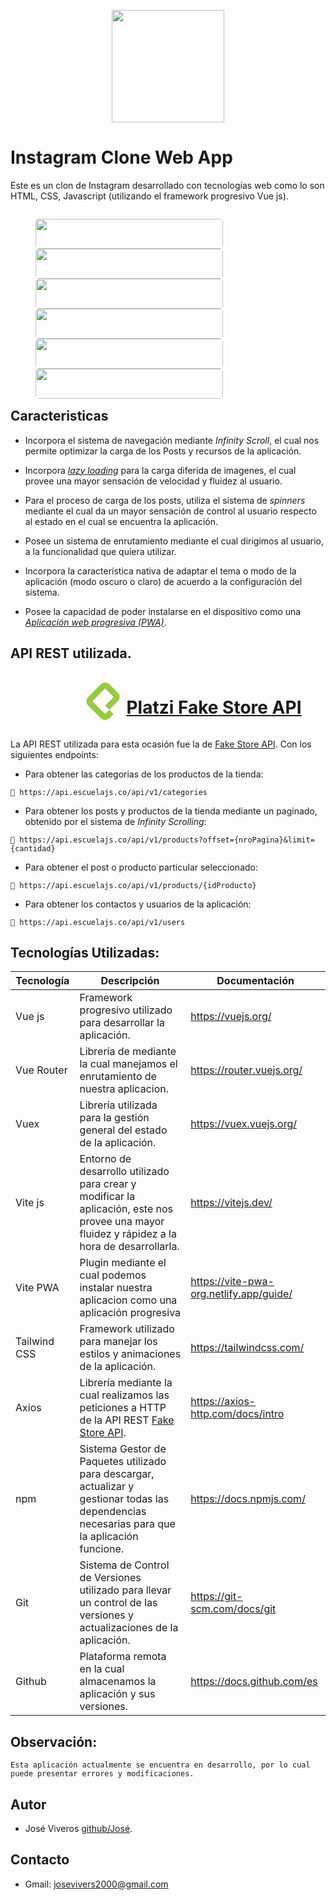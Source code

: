 <p align="center">
    <a href="https://github.com/FedericoViveros2000/Instagram" target="_blank">
        <img src="Instagram_screen.png" width="180"/>
    </a>
</p>

# Instagram Clone Web App 

Este es un clon de Instagram desarrollado con tecnologías web como lo son HTML, CSS, Javascript (utilizando el framework progresivo Vue js).

<div style="width: 100%; display:flex; flex-wrap: wrap; justify-content: space-between;">
    <a href="https://federicoviveros2000.github.io/Instagram/" target="_blank">
        <figure style="width: 300px;">
            <img src="Instagram_preview.png"  style="width: 100%; object-fit:cover; border-radius: 5px;"/>
        </figure>
    </a>
    <a href="https://federicoviveros2000.github.io/Instagram/discover" target="_blank">
        <figure style="width: 300px;">
            <img src="Instagram_discover.png"  style="width: 100%; object-fit:cover; border-radius: 5px;"/>
        </figure>
    </a>
    <a href="https://federicoviveros2000.github.io/Instagram/users" target="_blank">
        <figure style="width: 300px;">
            <img src="Instagram_users.png"  style="width: 100%; object-fit:cover; border-radius: 5px;"/>
        </figure>
    </a>
    <a href="https://federicoviveros2000.github.io/Instagram/reels" target="_blank">
        <figure style="width: 300px;">
            <img src="Instagram_chat.png"  style="width: 100%; object-fit:cover; border-radius: 5px;"/>
        </figure>
    </a>
    <a href="https://federicoviveros2000.github.io/Instagram/" target="_blank">
        <figure style="width: 300px;">
            <img src="Instagram_shop.png"  style="width: 100%; object-fit:cover; border-radius: 5px;"/>
        </figure>
    </a>
    <a href="https://federicoviveros2000.github.io/Instagram/Profile" target="_blank">
        <figure style="width: 300px;">
            <img src="Instagram_profile.png"  style="width: 100%; object-fit:cover; border-radius: 5px;"/>
        </figure>
    </a>
</div>

## Caracteristicas
* Incorpora el sistema de navegación mediante *Infinity Scroll*, el cual nos permite optimizar la carga de los Posts y recursos de la aplicación.

* Incorpora [*lazy loading*](https://developer.mozilla.org/en-US/docs/Web/Performance/Lazy_loading) para la carga diferida de imagenes, el cual provee una mayor sensación de velocidad y fluidez al usuario.

* Para el proceso de carga de los posts, utiliza el sistema de *spinners* mediante el cual da un mayor sensación de control al usuario respecto al estado en el cual se encuentra la aplicación.

* Posee un sistema de enrutamiento mediante el cual dirigimos al usuario, a la funcionalidad que quiera utilizar.

* Incorpora la característica nativa de adaptar el tema o modo de la aplicación (modo oscuro o claro) de acuerdo a la configuración del sistema.

* Posee la capacidad de poder instalarse en el dispositivo como una [*Aplicación web progresiva (PWA)*](https://web.dev/what-are-pwas/).

## API REST utilizada.

<a href="https://fakeapi.platzi.com/">
    <figure style="width: 100%;display: flex; align-items: center; justify-content: center;">
        <svg width="60" height="60" fill="#98ca3f" viewBox="0 0 24 24">
            <path d="M10.64 1.127L2.487 9.282a3.842 3.842 0 000 5.436l8.155 8.155a3.842 3.842 0 005.436 0l2.719-2.718-2.719-2.718-2.718 2.718L5.204 12l8.155-8.155 5.437 5.437-5.437 5.436 2.718 2.719L21.514 12a3.842 3.842 0 000-5.437l-5.448-5.436a3.828 3.828 0 00-5.425 0Z"></path>
        </svg> 
        <h1 style="margin-left: 7px; cursor: pointer;"> Platzi Fake Store API</h1>
    </figure>
</a>

La API REST utilizada para esta ocasión fue la de [Fake Store API](https://fakeapi.platzi.com/). Con los siguientes endpoints:


* Para obtener las categorias de los productos de la tienda:

 ```
🔗 https://api.escuelajs.co/api/v1/categories
 ```

 * Para obtener los posts y productos de la tienda mediante un paginado, obtenido por el sistema de *Infinity Scrolling*:

```
🔗 https://api.escuelajs.co/api/v1/products?offset={nroPagina}&limit={cantidad}
```

* Para obtener el post o producto particular seleccionado:

```
🔗 https://api.escuelajs.co/api/v1/products/{idProducto}
```

* Para obtener los contactos y usuarios de la aplicación:

```
🔗 https://api.escuelajs.co/api/v1/users
```

## Tecnologías Utilizadas:

| Tecnología               | Descripción                                                       | Documentación                                             |
| --------------------- | ------------------------------------------------------------ | ------------------------------------------------------- |
| Vue js | Framework progresivo utilizado para desarrollar la aplicación. |https://vuejs.org/|
|Vue Router| Librería de mediante la cual manejamos el enrutamiento de nuestra aplicacion.| https://router.vuejs.org/ |
|Vuex| Librería utilizada para la gestión general del estado de la aplicación. |https://vuex.vuejs.org/|
Vite js| Entorno de desarrollo utilizado para crear y modificar la aplicación, este nos provee una mayor fluidez y rápidez a la hora de desarrollarla.| https://vitejs.dev/
| Vite PWA | Plugin mediante el cual podemos instalar nuestra aplicacion como una aplicación progresiva | https://vite-pwa-org.netlify.app/guide/
| Tailwind CSS | Framework utilizado para manejar los estilos y animaciones de la aplicación. | https://tailwindcss.com/ 
| Axios | Librería mediante la cual realizamos las peticiones a HTTP de la API REST [Fake Store API](https://fakeapi.platzi.com/). | https://axios-http.com/docs/intro
|npm | Sistema Gestor de Paquetes utilizado para descargar, actualizar y gestionar todas las dependencias necesarias para que la aplicación funcione. | https://docs.npmjs.com/
|Git | Sistema de Control de Versiones utilizado para llevar un control de las versiones y actualizaciones de la aplicación. | https://git-scm.com/docs/git
|Github | Plataforma remota en la cual almacenamos la aplicación y sus versiones. | https://docs.github.com/es

## Observación: 
```
Esta aplicación actualmente se encuentra en desarrollo, por lo cual puede presentar errores y modificaciones.
```

## Autor

* José Viveros [github/José](https://github.com/FedericoViveros2000).

## Contacto

* Gmail: josevivers2000@gmail.com




